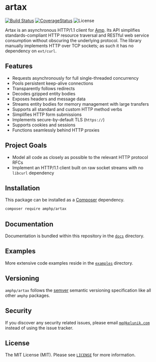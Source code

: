 # artax

[![Build Status](https://img.shields.io/travis/amphp/dns/master.svg?style=flat-square)](https://travis-ci.org/amphp/dns)
[![CoverageStatus](https://img.shields.io/coveralls/amphp/dns/master.svg?style=flat-square)](https://coveralls.io/github/amphp/dns?branch=master)
![License](https://img.shields.io/badge/license-MIT-blue.svg?style=flat-square)

Artax is an asynchronous HTTP/1.1 client for [Amp](https://github.com/amphp/amp). Its API simplifies standards-compliant HTTP resource traversal and RESTful web service consumption without obscuring the underlying protocol. The library manually implements HTTP over TCP sockets; as such it has no dependency on `ext/curl`.

## Features

 - Requests asynchronously for full single-threaded concurrency
 - Pools persistent keep-alive connections
 - Transparently follows redirects
 - Decodes gzipped entity bodies
 - Exposes headers and message data
 - Streams entity bodies for memory management with large transfers
 - Supports all standard and custom HTTP method verbs
 - Simplifies HTTP form submissions
 - Implements secure-by-default TLS (`https://`)
 - Supports cookies and sessions
 - Functions seamlessly behind HTTP proxies

## Project Goals

 - Model all code as closely as possible to the relevant HTTP protocol RFCs
 - Implement an HTTP/1.1 client built on raw socket streams with no `libcurl` dependency

## Installation

This package can be installed as a [Composer](https://getcomposer.org/) dependency.

```bash
composer require amphp/artax
```

## Documentation

Documentation is bundled within this repository in the [`docs`](./docs) directory.

## Examples

More extensive code examples reside in the [`examples`](./examples) directory.

## Versioning

`amphp/artax` follows the [semver](http://semver.org/) semantic versioning specification like all other `amphp` packages.

## Security

If you discover any security related issues, please email [`me@kelunik.com`](mailto:me@kelunik.com) instead of using the issue tracker.

## License

The MIT License (MIT). Please see [`LICENSE`](./LICENSE) for more information.
